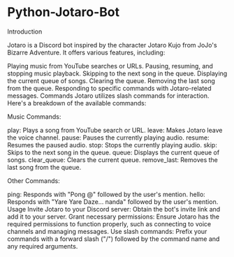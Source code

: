 # Python-Jotaro-Bot
Introduction

Jotaro is a Discord bot inspired by the character Jotaro Kujo from JoJo's Bizarre Adventure. It offers various features, including:

Playing music from YouTube searches or URLs.
Pausing, resuming, and stopping music playback.
Skipping to the next song in the queue.
Displaying the current queue of songs.
Clearing the queue.
Removing the last song from the queue.
Responding to specific commands with Jotaro-related messages.
Commands
Jotaro utilizes slash commands for interaction. Here's a breakdown of the available commands:

Music Commands:

play: Plays a song from YouTube search or URL.
leave: Makes Jotaro leave the voice channel.
pause: Pauses the currently playing audio.
resume: Resumes the paused audio.
stop: Stops the currently playing audio.
skip: Skips to the next song in the queue.
queue: Displays the current queue of songs.
clear_queue: Clears the current queue.
remove_last: Removes the last song from the queue.

Other Commands:

ping: Responds with "Pong @" followed by the user's mention.
hello: Responds with "Yare Yare Daze... nanda" followed by the user's mention.
Usage
Invite Jotaro to your Discord server: Obtain the bot's invite link and add it to your server.
Grant necessary permissions: Ensure Jotaro has the required permissions to function properly, such as connecting to voice channels and managing messages.
Use slash commands: Prefix your commands with a forward slash ("/") followed by the command name and any required arguments.

